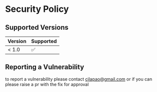 # Security Policy

## Supported Versions

| Version | Supported          |
| ------- | ------------------ |
| < 1.0   | :white_check_mark: |

## Reporting a Vulnerability

to report a vulnerability please contact cjlapao@gmail.com or 
if you can please raise a pr with the fix for approval
